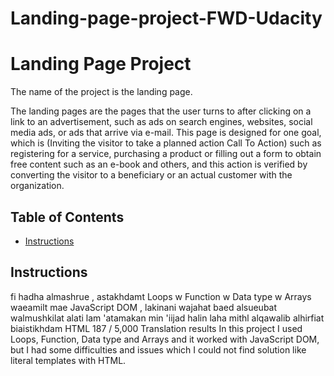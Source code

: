 # Landing-page-project-FWD-Udacity
# Landing Page Project
The name of the project is the landing page.

 The landing pages are the pages that the user turns to after clicking on a link to an advertisement, such as ads on search engines, websites, social media ads, or ads that arrive via e-mail. This page is designed for one goal, which is (Inviting the visitor to take a planned action Call To Action) such as registering for a service, purchasing a product or filling out a form to obtain free content such as an e-book and others, and this action is verified by converting the visitor to a beneficiary or an actual customer with the organization.
## Table of Contents

* [Instructions](#instructions)

## Instructions

fi hadha almashrue , astakhdamt Loops w Function w Data type w Arrays waeamilt mae JavaScript DOM , lakinani wajahat baed alsueubat walmushkilat alati lam 'atamakan min 'iijad halin laha mithl alqawalib alhirfiat biaistikhdam HTML
187 / 5,000
Translation results
In this project I used Loops, Function, Data type and Arrays and it worked with JavaScript DOM, but I had some difficulties and issues which I could not find solution like literal templates with HTML.
